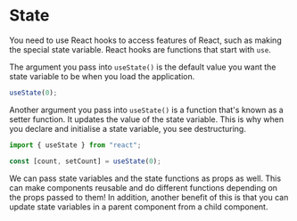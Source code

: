 # State

You need to use React hooks to access features of React, such as making the special state variable. React hooks are functions that start with `use`.

The argument you pass into `useState()` is the default value you want the state variable to be when you load the application.

```js
useState(0);
```

Another argument you pass into `useState()` is a function that's known as a setter function. It updates the value of the state variable. This is why when you declare and initialise a state variable, you see destructuring.

```js
import { useState } from "react";

const [count, setCount] = useState(0);
```

We can pass state variables and the state functions as props as well. This can make components reusable and do different functions depending on the props passed to them! In addition, another benefit of this is that you can update state variables in a parent component from a child component.
